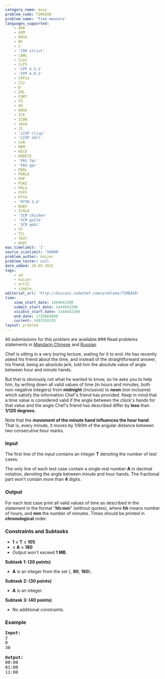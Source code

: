 ```yaml
---
category_name: easy
problem_code: TIMEASR
problem_name: 'Time measure'
languages_supported:
    - ADA
    - ASM
    - BASH
    - BF
    - C
    - 'C99 strict'
    - CAML
    - CLOJ
    - CLPS
    - 'CPP 4.3.2'
    - 'CPP 4.9.2'
    - CPP14
    - CS2
    - D
    - ERL
    - FORT
    - FS
    - GO
    - HASK
    - ICK
    - ICON
    - JAVA
    - JS
    - 'LISP clisp'
    - 'LISP sbcl'
    - LUA
    - NEM
    - NICE
    - NODEJS
    - 'PAS fpc'
    - 'PAS gpc'
    - PERL
    - PERL6
    - PHP
    - PIKE
    - PRLG
    - PYPY
    - PYTH
    - 'PYTH 3.4'
    - RUBY
    - SCALA
    - 'SCM chicken'
    - 'SCM guile'
    - 'SCM qobi'
    - ST
    - TCL
    - TEXT
    - WSPC
max_timelimit: '1'
source_sizelimit: '50000'
problem_author: kaizer
problem_tester: null
date_added: 29-05-2015
tags:
    - ad
    - kaizer
    - oct15
    - simple
editorial_url: 'http://discuss.codechef.com/problems/TIMEASR'
time:
    view_start_date: 1444642200
    submit_start_date: 1444642200
    visible_start_date: 1444642200
    end_date: 1735669800
    current: 1493558193
layout: problem
---
```

All submissions for this problem are available.###  Read problems statements in [Mandarin Chinese](http://www.codechef.com/download/translated/OCT15/mandarin/TIMEASR.pdf) and [Russian](http://www.codechef.com/download/translated/OCT15/russian/TIMEASR.pdf) 

 Chef is sitting in a very boring lecture, waiting for it to end. He has recently asked his friend about the time, and instead of the straightforward answer, his friend, being an absolute jerk, told him the absolute value of angle between hour and minute hands.

But that is obviously not what he wanted to know, so he asks you to help him, by writing down all valid values of time (in hours and minutes, both non-negative integers) from **midnight** (inclusive) to **noon** (not inclusive) which satisfy the information Chef's friend has provided. Keep in mind that a time value is considered valid if the angle between the clock's hands for that value and the angle Chef's friend has described differ by **less** than **1/120 degrees.**

Note that the **movement of the minute hand influences the hour hand**. That is, every minute, it moves by 1/60th of the angular distance between two consecutive hour marks.

### Input

The first line of the input contains an integer **T** denoting the number of test cases.

The only line of each test case contain a single real number **A** in decimal notation, denoting the angle between minute and hour hands. The fractional part won't contain more than **4** digits.

### Output

For each test case print all valid values of time as described in the statement in the format "**hh:mm**" (without quotes), where **hh** means number of hours, and **mm** the number of minutes. Times should be printed in **chronological** order.

### Constraints and Subtasks

- **1** ≤ **T** ≤ **105**
- ≤ **A** ≤ **180**
- Output won't exceed **1 MB**.

**Subtask 1: (30 points)**

- **A** is an integer from the set {, **90**, **180**}.

**Subtask 2: (30 points)**

- **A** is an integer.

**Subtask 3: (40 points)**

- No additional constraints.

### Example

<pre><b>Input:</b>
<tt>2
0
30</tt>

<b>Output:</b>
<tt>00:00
01:00
11:00</tt>
</pre>